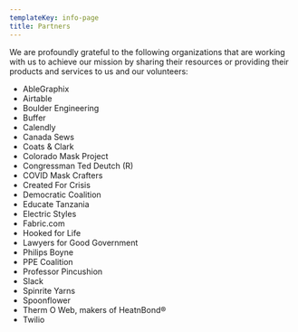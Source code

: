 ```yaml
---
templateKey: info-page
title: Partners
---
```

We are profoundly grateful to the following organizations that are working with us to achieve our mission by sharing their resources or providing their products and services to us and our volunteers:

* AbleGraphix
* Airtable
* Boulder Engineering
* Buffer
* Calendly
* Canada Sews
* Coats & Clark
* Colorado Mask Project
* Congressman Ted Deutch (R)
* COVID Mask Crafters
* Created For Crisis
* Democratic Coalition
* Educate Tanzania
* Electric Styles
* Fabric.com
* Hooked for Life
* Lawyers for Good Government
* Philips Boyne
* PPE Coalition
* Professor Pincushion
* Slack
* Spinrite Yarns
* Spoonflower
* Therm O Web, makers of HeatnBond®
* Twilio